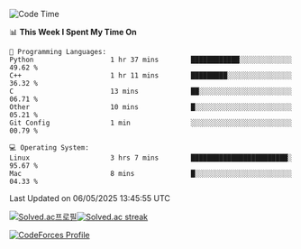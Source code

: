 
<!--START_SECTION:waka-->
![Code Time](http://img.shields.io/badge/Code%20Time-3%2C874%20hrs%2046%20mins-blue)

📊 **This Week I Spent My Time On** 

```text
💬 Programming Languages: 
Python                   1 hr 37 mins        ████████████░░░░░░░░░░░░░   49.62 % 
C++                      1 hr 11 mins        █████████░░░░░░░░░░░░░░░░   36.32 % 
C                        13 mins             ██░░░░░░░░░░░░░░░░░░░░░░░   06.71 % 
Other                    10 mins             █░░░░░░░░░░░░░░░░░░░░░░░░   05.21 % 
Git Config               1 min               ░░░░░░░░░░░░░░░░░░░░░░░░░   00.79 % 

💻 Operating System: 
Linux                    3 hrs 7 mins        ████████████████████████░   95.67 % 
Mac                      8 mins              █░░░░░░░░░░░░░░░░░░░░░░░░   04.33 % 
```


 Last Updated on 06/05/2025 13:45:55 UTC
<!--END_SECTION:waka-->


[![Solved.ac프로필](http://mazassumnida.wtf/api/generate_badge?boj=hckim96)](https://solved.ac/hckim96)[![Solved.ac streak](http://mazandi.herokuapp.com/api?handle=hckim96&theme=dark)](https://solved.ac/hckim96)


[![CodeForces Profile](https://cf.leed.at?id=hckim96)](https://codeforces.com/profile/hckim96)

